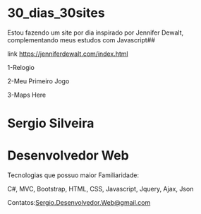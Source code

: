 # 30_dias_30sites

Estou fazendo um site por dia inspirado por Jennifer Dewalt,
complementando meus estudos com Javascript##

link https://jenniferdewalt.com/index.html

1-Relogio

2-Meu Primeiro Jogo

3-Maps Here

# Sergio Silveira

# Desenvolvedor Web 
Tecnologias que possuo maior Familiaridade:

C#,
MVC,
Bootstrap,
HTML,
CSS,
Javascript,
Jquery,
Ajax,
Json

Contatos:Sergio.Desenvolvedor.Web@gmail.com
